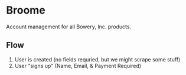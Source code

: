 # Broome
Account management for all Bowery, Inc. products.

## Flow
1. User is created (no fields requried, but we might scrape some stuff)
2. User "signs up" (Name, Email, & Payment Required)
